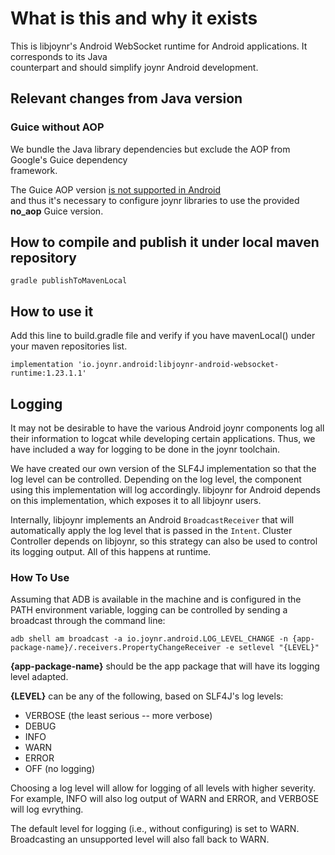 # What is this and why it exists

This is libjoynr's Android WebSocket runtime for Android applications. It corresponds to its Java  
counterpart and should simplify joynr Android development.

## Relevant changes from Java version

### Guice without AOP

We bundle the Java library dependencies but exclude the AOP from Google's Guice dependency  
framework.

The Guice AOP version [is not supported in
Android](https://github.com/google/guice/wiki/AOP#limitations)  
and thus it's necessary to configure joynr libraries to use the provided **no_aop** Guice version.

## How to compile and publish it under local maven repository

`gradle publishToMavenLocal`

## How to use it

Add this line to build.gradle file and verify if you have mavenLocal() under your maven
repositories list.

`implementation 'io.joynr.android:libjoynr-android-websocket-runtime:1.23.1.1'`

## Logging

It may not be desirable to have the various Android joynr components log all their information to
logcat while developing certain applications. Thus, we have included a way for logging to be done
in the joynr toolchain.

We have created our own version of the SLF4J implementation so that the log level can be
controlled. Depending on the log level, the component using this implementation will log
accordingly. libjoynr for Android depends on this implementation, which exposes it to all libjoynr
users.

Internally, libjoynr implements an Android `BroadcastReceiver` that will automatically apply the
log level that is passed in the `Intent`. Cluster Controller depends on libjoynr, so this strategy
can also be used to control its logging output. All of this happens at runtime.

### How To Use

Assuming that ADB is available in the machine and is configured in the PATH environment variable,
logging can be controlled by sending a broadcast through the command line:

`adb shell am broadcast -a io.joynr.android.LOG_LEVEL_CHANGE -n
{app-package-name}/.receivers.PropertyChangeReceiver -e setlevel "{LEVEL}"`

**{app-package-name}** should be the app package that will have its logging level adapted.

**{LEVEL}** can be any of the following, based on SLF4J's log levels:

- VERBOSE (the least serious -- more verbose)
- DEBUG
- INFO
- WARN
- ERROR
- OFF (no logging)

Choosing a log level will allow for logging of all levels with higher severity. For example, INFO
will also log output of WARN and ERROR, and VERBOSE will log evrything.

The default level for logging (i.e., without configuring) is set to WARN. Broadcasting an
unsupported level will also fall back to WARN.
